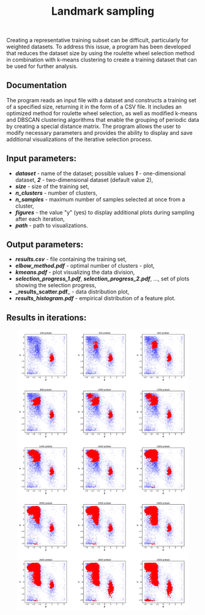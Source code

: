 
<h1 align="center"> Landmark sampling </h1> <br>

Creating a representative training subset can be difficult, particularly for weighted datasets. To address this issue, a program has been developed that reduces the dataset size by using the roulette wheel selection method in combination with k-means clustering to create a training dataset that can be used for further analysis.

## Documentation
The program reads an input file with a dataset and constructs a training set of a specified size, returning it in the form of a CSV file. It includes an optimized method for roulette wheel selection, as well as modified k-means and DBSCAN clustering algorithms that enable the grouping of periodic data by creating a special distance matrix. The program allows the user to modify necessary parameters and provides the ability to display and save additional visualizations of the iterative selection process.

## Input parameters:
- **_dataset_** - name of the dataset; possible values **_1_** - one-dimensional dataset, **_2_** - two-dimensional dataset (default value 2),
- **_size_** - size of the training set,
- **_n_clusters_** - number of clusters,
- **_n_samples_** - maximum number of samples selected at once from a cluster,
- **_figures_** - the value "y" (yes) to display additional plots during sampling after each iteration,
- **_path_** - path to visualizations.


## Output parameters:
- **_results.csv_** - file containing the training set,
- **_elbow_method.pdf_** - optimal number of clusters - plot,
- **_kmeans.pdf_** - plot visualizing the data division,
- **_selection_progress_1.pdf_**, **_selection_progress_2.pdf_**, ..., set of plots showing the selection progress,
- **_results_scatter.pdf**_ - data distribution plot,
- **_results_histogram.pdf_** - empirical distribution of a feature plot.

## Results in iterations:
<p align="center">
  <img alt="results" title="results" src="/images/selection_results.jpg" width="450">
</p>
